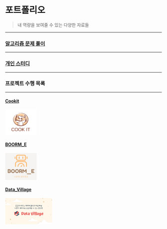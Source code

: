 # 포트폴리오
> 내 역량을 보여줄 수 있는 다양한 자료들
---

### [알고리즘 문제 풀이](./Algorithm)
---
### [개인 스터디](./Study/)
---
### 프로젝트 수행 목록
---

#### [Cookit](./Projects/Cookit)

<img src="./Pictures/COOK_IT_LOGO.jpg" alt="img" width = "20%" />

#### [BOORM_E](./Projects/BOORM_E)

<img src="./Pictures/BOORM_E_LOGO.png" alt="img" width = "20%" />

#### [Data_Village](./Projects/Data_Village)

<img src="./Pictures/Data_Village_LOGO.jpg" alt="img" width = "30%" />



